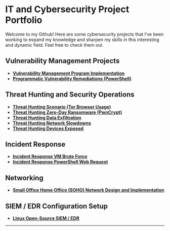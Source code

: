 # IT and Cybersecurity Project Portfolio

Welcome to my Github! Here are some cybersecurity projects that I’ve been working to expand my knowledge and sharpen my skills in this interesting and dynamic field. Feel free to check them out. 

## Vulnerability Management Projects

- **[Vulnerability Management Program Implementation](https://github.com/askonube/vulnerability-management-program)**
- **[Programmatic Vulnerability Remediations (PowerShell)](https://github.com/askonube/Programmatic-Vulnerability-Remediations)**

## Threat Hunting and Security Operations

- **[Threat Hunting Scenario (Tor Browser Usage)](https://github.com/askonube/threat-hunting-scenario-tor)**
- **[Threat Hunting Zero-Day Ransomware (PwnCrypt)](https://github.com/askonube/TH-Zero-Day-Ransomware)**
- **[Threat Hunting Data Exfiltration](https://github.com/askonube/IR-Data-Exfiltration)**
- **[Threat Hunting Network Slowdowns](https://github.com/askonube/IR-Network-Slowdowns)**
- **[Threat Hunting Devices Exposed](https://github.com/askonube/IR-Devices-Exposed-Internet)**

## Incident Response

- **[Incident Response VM Brute Force](https://github.com/askonube/IR-VM-Brute-Force)**
- **[Incident Response PowerShell Web Request](https://github.com/askonube/IR-Powershell-Web-Request)**


## Networking
- **[Small Office Home Office (SOHO) Network Design and Implementation](https://github.com/askonube/SOHO-Network)**

## SIEM / EDR Configuration Setup
- **[Linux Open-Source SIEM / EDR](https://github.com/askonube/Open-Source-SIEM-EDR)**

<hr/>



[email]: https://gmail.com/___________
[linkedin]: https://linkedin.com/in/___________

<!--
<img width="35" alt="image" src="https://github.com/user-attachments/assets/2f41c7cd-5ea8-4475-b451-a37161b6c3fb"> 
<img width="35" alt="image" src="https://github.com/user-attachments/assets/77649969-9910-4994-8b96-74a116cfb2a8">
-->
